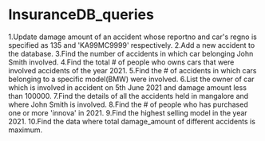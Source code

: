 # InsuranceDB_queries

1.Update damage amount of an accident whose reportno and car's regno is specified  as 135 and 'KA99MC9999' respectively.
2.Add a new accident to the database.
3.Find the number of accidents in which car belonging John Smith involved.
4.Find the total # of people who owns cars that were involved accidents of the year 2021.
5.Find the # of accidents in which cars belonging to a specific model(BMW) were involved.
6.List the owner of car which is involved in accident on 5th June 2021 and damage amount less than 100000.
7.Find the details of all the accidents held in mangalore and where John Smith is involved.
8.Find the # of people who has purchased one or more 'innova' in 2021.
9.Find the highest selling model in the year 2021.
10.Find the data where total damage_amount of different accidents is maximum.
